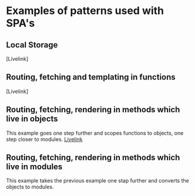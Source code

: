 # Examples of patterns used with SPA's

## Local Storage
[Livelink]

## Routing, fetching and templating in functions
[Livelink]

## Routing, fetching, rendering in methods which live in objects
This example goes one step further and scopes functions to objects, one step closer to modules.
[Livelink](https://vizhub.com/Razpudding/21168a56571643e8ba7951892787f9b3?edit=files&file=index.js)

## Routing, fetching, rendering in methods which live in modules
This example takes the previous example one stap further and converts the objects to modules.
